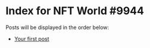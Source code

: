 # Index for NFT World #9944
Posts will be displayed in the order below:

- [Your first post](./001-first.md)

